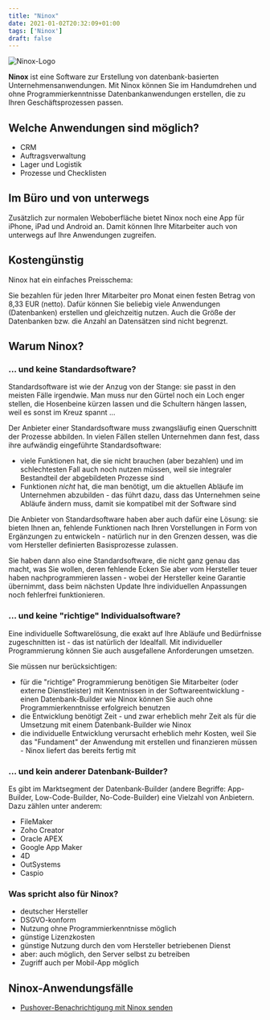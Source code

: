 ```yaml
---
title: "Ninox"
date: 2021-01-02T20:32:09+01:00
tags: ['Ninox']
draft: false
---
```


![Ninox-Logo](/ninox_logo.jpg)

**Ninox** ist eine Software zur Erstellung von datenbank-basierten Unternehmensanwendungen. Mit Ninox können Sie im Handumdrehen und ohne Programmierkenntnisse Datenbankanwendungen erstellen, die zu Ihren Geschäftsprozessen passen.

## Welche Anwendungen sind möglich?

- CRM
- Auftragsverwaltung
- Lager und Logistik
- Prozesse und Checklisten

## Im Büro und von unterwegs

Zusätzlich zur normalen Weboberfläche bietet Ninox noch eine App für iPhone, iPad und Android an. Damit können Ihre Mitarbeiter auch von unterwegs auf Ihre Anwendungen zugreifen.

## Kostengünstig

Ninox hat ein einfaches Preisschema:

Sie bezahlen für jeden Ihrer Mitarbeiter pro Monat einen festen Betrag von 8,33 EUR (netto). Dafür können Sie beliebig viele Anwendungen (Datenbanken) erstellen und gleichzeitig nutzen. Auch die Größe der Datenbanken bzw. die Anzahl an Datensätzen sind nicht begrenzt.

## Warum Ninox?
### ... und keine Standardsoftware?

Standardsoftware ist wie der Anzug von der Stange: sie passt in den meisten Fälle irgendwie. Man muss nur den Gürtel noch ein Loch enger stellen, die Hosenbeine kürzen lassen und die Schultern hängen lassen, weil es sonst im Kreuz spannt ...

Der Anbieter einer Standardsoftware muss zwangsläufig einen Querschnitt der Prozesse abbilden. In vielen Fällen stellen Unternehmen dann fest, dass ihre aufwändig eingeführte Standardsoftware:

- viele Funktionen hat, die sie nicht brauchen (aber bezahlen) und im schlechtesten Fall auch noch nutzen müssen, weil sie integraler Bestandteil der abgebildeten Prozesse sind
- Funktionen *nicht* hat, die man benötigt, um die aktuellen Abläufe im Unternehmen abzubilden - das führt dazu, dass das Unternehmen seine Abläufe ändern muss, damit sie kompatibel mit der Software sind

Die Anbieter von Standardsoftware haben aber auch dafür eine Lösung: sie bieten Ihnen an, fehlende Funktionen nach Ihren Vorstellungen in Form von Ergänzungen zu entwickeln - natürlich nur in den Grenzen dessen, was die vom Hersteller definierten Basisprozesse zulassen.

Sie haben dann also eine Standardsoftware, die nicht ganz genau das macht, was Sie wollen, deren fehlende Ecken Sie aber vom Hersteller teuer haben nachprogrammieren lassen - wobei der Hersteller keine Garantie übernimmt, dass beim nächsten Update Ihre individuellen Anpassungen noch fehlerfrei funktionieren.

### ... und keine "richtige" Individualsoftware?

Eine individuelle Softwarelösung, die exakt auf Ihre Abläufe und Bedürfnisse zugeschnitten ist - das ist natürlich der Idealfall. Mit individueller Programmierung können Sie auch ausgefallene Anforderungen umsetzen.

Sie müssen nur berücksichtigen:

- für die "richtige" Programmierung benötigen Sie Mitarbeiter (oder externe Dienstleister) mit Kenntnissen in der Softwareentwicklung - einen Datenbank-Builder wie Ninox können Sie auch ohne Programmierkenntnisse erfolgreich benutzen
- die Entwicklung benötigt Zeit - und zwar erheblich mehr Zeit als für die Umsetzung mit einem Datenbank-Builder wie Ninox
- die individuelle Entwicklung verursacht erheblich mehr Kosten, weil Sie das "Fundament" der Anwendung mit erstellen und finanzieren müssen - Ninox liefert das bereits fertig mit

### ... und kein anderer Datenbank-Builder?

Es gibt im Marktsegment der Datenbank-Builder (andere Begriffe: App-Builder, Low-Code-Builder, No-Code-Builder) eine Vielzahl von Anbietern. Dazu zählen unter anderem:

- FileMaker
- Zoho Creator
- Oracle APEX
- Google App Maker
- 4D
- OutSystems
- Caspio

### Was spricht also für Ninox?

- deutscher Hersteller
- DSGVO-konform
- Nutzung ohne Programmierkenntnisse möglich
- günstige Lizenzkosten
- günstige Nutzung durch den vom Hersteller betriebenen Dienst
- aber: auch möglich, den Server selbst zu betreiben
- Zugriff auch per Mobil-App möglich

## Ninox-Anwendungsfälle

- [Pushover-Benachrichtigung mit Ninox senden](/blog/pushover-benachrichtigung-mit-ninox-senden)

